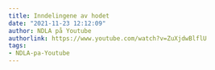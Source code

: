 ```yaml
---
title: Inndelingene av hodet
date: "2021-11-23 12:12:09"
author: NDLA på Youtube
authorlink: https://www.youtube.com/watch?v=ZuXjdwBlflU
tags:
- NDLA-pa-Youtube
---
```

